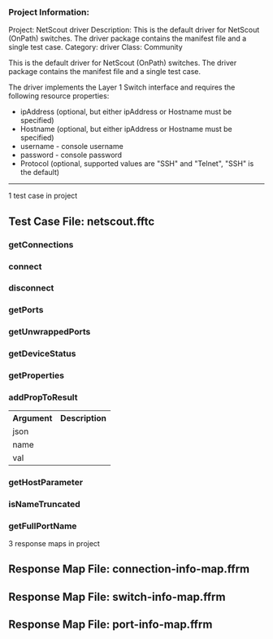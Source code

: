 ### Project Information:
Project: NetScout driver
Description: This is the default driver for NetScout (OnPath) switches. The driver package contains the
	manifest file and a single test case.
Category: driver
Class: Community

This is the default driver for NetScout (OnPath) switches. The driver package contains the
manifest file and a single test case.

The driver implements the Layer 1 Switch interface and requires the following resource
properties:
* ipAddress (optional, but either ipAddress or Hostname must be specified)
* Hostname (optional, but either ipAddress or Hostname must be specified)
* username - console username
* password - console password
* Protocol (optional, supported values are "SSH" and "Telnet", "SSH" is the default)

 ----
1 test case in project
## Test Case File: netscout.fftc
### getConnections
### connect
### disconnect
### getPorts
### getUnwrappedPorts
### getDeviceStatus
### getProperties
### addPropToResult
<table><tr><th>Argument</th><th>Description</th></tr>
<tr><td>json</td><tr></tr>
<tr><td>name</td><tr></tr>
<tr><td>val</td><tr></tr></table>

### getHostParameter
### isNameTruncated
### getFullPortName
3 response maps in project
## Response Map File: connection-info-map.ffrm
## Response Map File: switch-info-map.ffrm
## Response Map File: port-info-map.ffrm